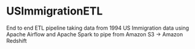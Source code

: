 # USImmigrationETL
End to end ETL pipeline taking data from 1994 US Immigration data using Apache Airflow and Apache Spark to pipe from Amazon S3 -> Amazon Redshift

